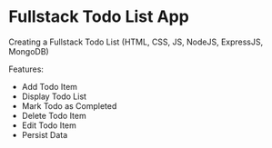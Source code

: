 # Fullstack Todo List App

Creating a Fullstack Todo List
(HTML, CSS, JS, NodeJS, ExpressJS, MongoDB)

Features:

- Add Todo Item
- Display Todo List
- Mark Todo as Completed
- Delete Todo Item
- Edit Todo Item
- Persist Data
